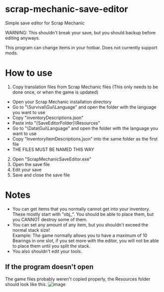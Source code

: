 # scrap-mechanic-save-editor
Simple save editor for Scrap Mechanic

WARNING: This shouldn't break your save, but you should backup before editing anyways.

This program can change items in your hotbar. Does not currently support mods.

# How to use
1. Copy translation files from Scrap Mechanic files (This only needs to be done once, or when the game is updated)
- Open your Scrap Mechanic installation directory
- Go to "\Survival\Gui\Language" and open the folder with the language you want to use
- Copy "inventoryDescriptions.json"
- Paste into "{SaveEditorFolder}\Resources"
- Go to "\Data\Gui\Language" and open the folder with the language you want to use
- Copy "InventoryItemDescriptions.json" into the same folder as the first file
- THE FILES MUST BE NAMED THIS WAY
2. Open "ScrapMechanicSaveEditor.exe"
3. Open the save file
4. Edit your save
5. Save and close the save file

# Notes
- You can get items that you normally cannot get into your inventory. These mostly start with "obj_". You should be able to place them, but you CANNOT destroy some of them.
- You can set any amount of any item, but you shouldn't exceed the normal stack size!  
Example: The game normally allows you to have a maximum of 10 Bearings in one slot, if you set more with the editor, you will not be able to place them until you split the stack.
- You also shouldn't edit your tools.

## If the program doesn't open
The game files probably weren't copied properly, the Resources folder should look like this.
![image](https://user-images.githubusercontent.com/50177915/170706393-61131121-7d59-41b9-9e25-8e6cbd01ea01.png)
